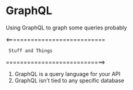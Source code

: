 # GraphQL
Using GraphQL to graph some queries probably

<============================

     Stuff and Things
     
============================>

1. GraphQL is a query language for your API
2. GraphQL isn't tied to any specific database 
